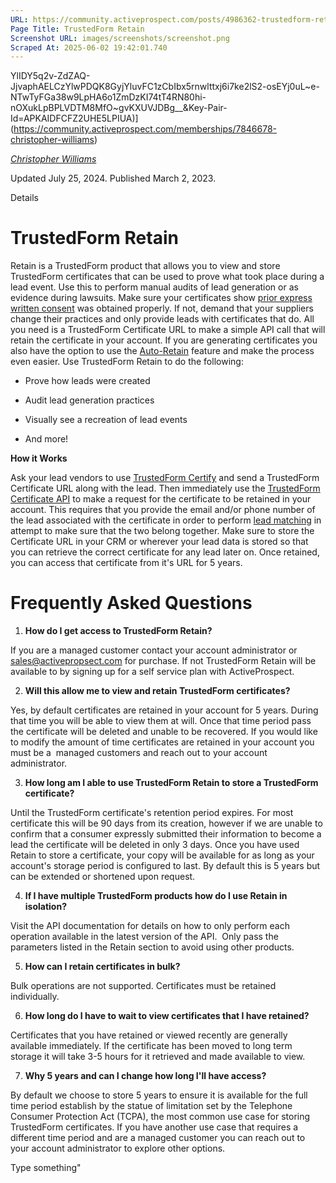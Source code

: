 ```yaml
---
URL: https://community.activeprospect.com/posts/4986362-trustedform-retain
Page Title: TrustedForm Retain
Screenshot URL: images/screenshots/screenshot.png
Scraped At: 2025-06-02 19:42:01.740
---
```

YlIDY5q2v-ZdZAQ-JjvaphAELCzYlwPDQK8GyjYluvFC1zCbIbx5rnwlttxj6i7ke2lS2-osEYj0uL~e-NTwTyFGa38w9LpHA6o1ZmDzKI74tT4RN80hi-nOXukLpBPLVDTM8MfO~gvKXUVJDBg__&Key-Pair-Id=APKAIDFCFZ2UHE5LPIUA)](https://community.activeprospect.com/memberships/7846678-christopher-williams)

[_Christopher Williams_](https://community.activeprospect.com/memberships/7846678-christopher-williams)

Updated July 25, 2024. Published March 2, 2023.

Details

# TrustedForm Retain

Retain is a TrustedForm product that allows you to view and store TrustedForm certificates that can be used to prove what took place during a lead event. Use this to perform manual audits of lead generation or as evidence during lawsuits. Make sure your certificates show [prior express written consent](https://activeprospect.com/blog/tcpa-consent/) was obtained properly. If not, demand that your suppliers change their practices and only provide leads with certificates that do. All you need is a TrustedForm Certificate URL to make a simple API call that will retain the certificate in your account. If you are generating certificates you also have the option to use the [Auto-Retain](https://community.activeprospect.com/posts/4812756-trustedform-auto-retain-for-first-party-lead-certification) feature and make the process even easier. Use TrustedForm Retain to do the following:

- Prove how leads were created

- Audit lead generation practices

- Visually see a recreation of lead events

- And more!


**How it Works**

Ask your lead vendors to use [TrustedForm Certify](https://activeprospect.com/trustedform/certify/) and send a TrustedForm Certificate URL along with the lead. Then immediately use the [TrustedForm Certificate API](https://developers.activeprospect.com/docs/trustedform/api/v4.0/tag/Certificate-URL/) to make a request for the certificate to be retained in your account. This requires that you provide the email and/or phone number of the lead associated with the certificate in order to perform [lead matching](https://community.activeprospect.com/posts/4766190-trustedform-lead-matching) in attempt to make sure that the two belong together. Make sure to store the Certificate URL in your CRM or wherever your lead data is stored so that you can retrieve the correct certificate for any lead later on. Once retained, you can access that certificate from it's URL for 5 years.

# Frequently Asked Questions

1. **How do I get access to TrustedForm Retain?**

If you are a managed customer contact your account administrator or sales@activepropsect.com for purchase. If not TrustedForm Retain will be available to by signing up for a self service plan with ActiveProspect.

2. **Will this allow me to view and retain TrustedForm certificates?**

Yes, by default certificates are retained in your account for 5 years. During that time you will be able to view them at will. Once that time period pass the certificate will be deleted and unable to be recovered. If you would like to modify the amount of time certificates are retained in your account you must be a  managed customers and reach out to your account administrator.

3. **How long am I able to use TrustedForm Retain to store a TrustedForm certificate?**

Until the TrustedForm certificate's retention period expires. For most certificate this will be 90 days from its creation, however if we are unable to confirm that a consumer expressly submitted their information to become a lead the certificate will be deleted in only 3 days. Once you have used Retain to store a certificate, your copy will be available for as long as your account's storage period is configured to last. By default this is 5 years but can be extended or shortened upon request.

4. **If I have multiple TrustedForm products how do I use Retain in isolation?**

Visit the API documentation for details on how to only perform each operation available in the latest version of the API.  Only pass the parameters listed in the Retain section to avoid using other products.

5. **How can I retain certificates in bulk?**

Bulk operations are not supported. Certificates must be retained individually.

6. **How long do I have to wait to view certificates that I have retained?**

Certificates that you have retained or viewed recently are generally available immediately. If the certificate has been moved to long term storage it will take 3-5 hours for it retrieved and made available to view.

7. **Why 5 years and can I change how long I'll have access?**

By default we choose to store 5 years to ensure it is available for the full time period establish by the statue of limitation set by the Telephone Consumer Protection Act (TCPA), the most common use case for storing TrustedForm certificates. If you have another use case that requires a different time period and are a managed customer you can reach out to your account administrator to explore other options.


Type something"
